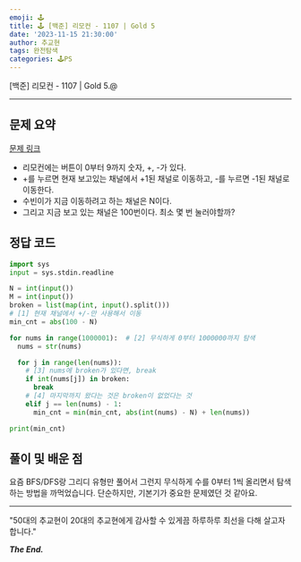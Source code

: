 ```yaml
---
emoji: 🕹️
title: 🕹️ [백준] 리모컨 - 1107 | Gold 5
date: '2023-11-15 21:30:00'
author: 추교현
tags: 완전탐색
categories: 🕹️PS
---
```


[백준] 리모컨 - 1107 | Gold 5.@

---

## 문제 요약

[문제 링크](https://www.acmicpc.net/problem/1107)

- 리모컨에는 버튼이 0부터 9까지 숫자, +, -가 있다.
- +를 누르면 현재 보고있는 채널에서 +1된 채널로 이동하고, -를 누르면 -1된 채널로 이동한다.
- 수빈이가 지금 이동하려고 하는 채널은 N이다.
- 그리고 지금 보고 있는 채널은 100번이다. 최소 몇 번 눌러야할까?

## 정답 코드

```python
import sys
input = sys.stdin.readline

N = int(input())
M = int(input())
broken = list(map(int, input().split()))
# [1] 현재 채널에서 +/-만 사용해서 이동
min_cnt = abs(100 - N)

for nums in range(1000001):  # [2] 무식하게 0부터 1000000까지 탐색
  nums = str(nums)

  for j in range(len(nums)):
    # [3] nums에 broken가 있다면, break
    if int(nums[j]) in broken:
      break
    # [4] 마지막까지 왔다는 것은 broken이 없었다는 것
    elif j == len(nums) - 1:
      min_cnt = min(min_cnt, abs(int(nums) - N) + len(nums))

print(min_cnt)
```

## 풀이 및 배운 점

요즘 BFS/DFS랑 그리디 유형만 풀어서 그런지 무식하게 수를 0부터 1씩 올리면서 탐색하는 방법을 까먹었습니다. 단순하지만, 기본기가 중요한 문제였던 것 같아요.

---

"50대의 추교현이 20대의 추교현에게 감사할 수 있게끔 하루하루 최선을 다해 살고자 합니다."

**_The End._**
